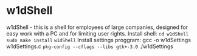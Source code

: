 # w1dShell
w1dShell - this is a shell for employees of large companies, designed for easy work with a PC and for limiting user rights.
Install shell:
`cd w1dShell`
`sudo make install`
`w1dShell`
Install settings proggram:
gcc -o w1dSettings w1dSettings.c `pkg-config --cflags --libs gtk+-3.0`
./w1dSettings
